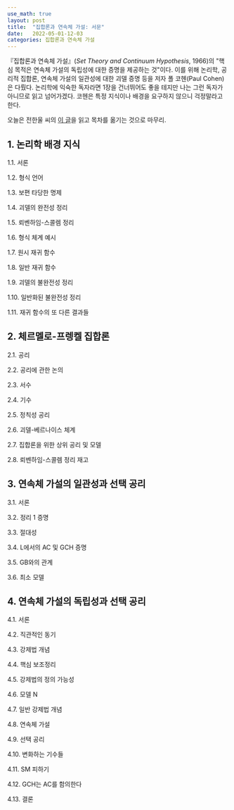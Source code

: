 ```yaml
---
use_math: true
layout: post
title:  "집합론과 연속체 가설: 서문"
date:   2022-05-01-12-03
categories: 집합론과 연속체 가설
---
```

『집합론과 연속체 가설』(*Set Theory and Continuum Hypothesis*, 1966)의 "핵심 목적은 연속체 가설의 독립성에 대한 증명을 제공하는 것"이다. 이를 위해 논리학, 공리적 집합론, 연속체 가설의 일관성에 대한 괴델 증명 등을 저자 폴 코헨(Paul Cohen)은 다뤘다. 논리학에 익숙한 독자라면 1장을 건너뛰어도 좋을 테지만 나는 그런 독자가 아니므로 읽고 넘어가겠다. 코헨은 특정 지식이나 배경을 요구하지 않으니 걱정말라고 한다. 

오늘은 전한울 씨의 [이 글](https://hanuljeon95.github.io/History-of-set-theory-in-perspective-of-continuum-hypothesis/)을 읽고 목차를 옮기는 것으로 마무리.

## 1. 논리학 배경 지식
1.1. 서론

1.2. 형식 언어

1.3. 보편 타당한 명제

1.4. 괴델의 완전성 정리

1.5. 뢰벤하임-스콜렘 정리

1.6. 형식 체계 예시

1.7. 원시 재귀 함수

1.8. 일반 재귀 함수

1.9. 괴델의 불완전성 정리

1.10. 일반화된 불완전성 정리

1.11. 재귀 함수의 또 다른 결과들

## 2. 체르멜로-프렝켈 집합론
2.1. 공리

2.2. 공리에 관한 논의

2.3. 서수

2.4. 기수

2.5. 정칙성 공리

2.6. 괴델-베르나이스 체계

2.7. 집합론을 위한 상위 공리 및 모델

2.8. 뢰벤하임-스콜렘 정리 재고

## 3. 연속체 가설의 일관성과 선택 공리
3.1. 서론

3.2. 정리 1 증명

3.3. 절대성

3.4. L에서의 AC 및 GCH 증명

3.5. GB와의 관계

3.6. 최소 모델

## 4. 연속체 가설의 독립성과 선택 공리
4.1. 서론

4.2. 직관적인 동기

4.3. 강제법 개념

4.4. 핵심 보조정리

4.5. 강제법의 정의 가능성

4.6. 모델 N

4.7. 일반 강제법 개념

4.8. 연속체 가설

4.9. 선택 공리

4.10. 변화하는 기수들

4.11. SM 피하기

4.12. GCH는 AC를 함의한다

4.13. 결론
